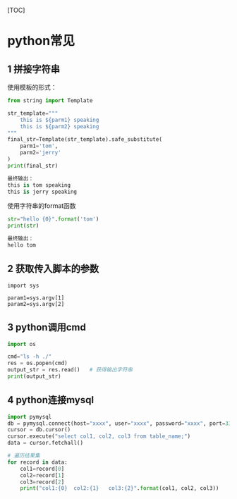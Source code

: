 [TOC]

# python常见

## 1 拼接字符串

使用模板的形式：

```python
from string import Template

str_template="""
	this is ${parm1} speaking
	this is ${parm2} speaking
"""
final_str=Template(str_template).safe_substitute(
    parm1='tom',
    parm2='jerry'
)
print(final_str)

最终输出：
this is tom speaking
this is jerry speaking
```

使用字符串的format函数

```python
str="hello {0}".format('tom')
print(str)

最终输出：
hello tom
```

## 2 获取传入脚本的参数

```
import sys

param1=sys.argv[1]
param2=sys.argv[2]
```

## 3 python调用cmd

```python
import os

cmd="ls -h ./"
res = os.popen(cmd)
output_str = res.read()   # 获得输出字符串
print(output_str)
```

## 4 python连接mysql

```python
import pymysql
db = pymysql.connect(host="xxxx", user="xxxx", password="xxxx", port=3306, database="xxx")
cursor = db.cursor()
cursor.execute("select col1, col2, col3 from table_name;")
data = cursor.fetchall()

# 遍历结果集
for record in data:
    col1=record[0]
    col2=record[1]
    col3=record[2]
    print("col1:{0}  col2:{1}   col3:{2}".format(col1, col2, col3))
```

